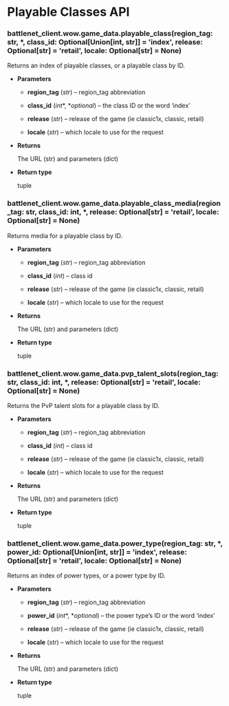 # Playable Classes API


### battlenet_client.wow.game_data.playable_class(region_tag: str, \*, class_id: Optional[Union[int, str]] = 'index', release: Optional[str] = 'retail', locale: Optional[str] = None)
Returns an index of playable classes, or a playable class by ID.


* **Parameters**


    * **region_tag** (*str*) – region_tag abbreviation


    * **class_id** (*int**, **optional*) – the class ID or the word ‘index’


    * **release** (*str*) – release of the game (ie classic1x, classic, retail)


    * **locale** (*str*) – which locale to use for the request



* **Returns**

    The URL (str) and parameters (dict)



* **Return type**

    tuple



### battlenet_client.wow.game_data.playable_class_media(region_tag: str, class_id: int, \*, release: Optional[str] = 'retail', locale: Optional[str] = None)
Returns media for a playable class by ID.


* **Parameters**


    * **region_tag** (*str*) – region_tag abbreviation


    * **class_id** (*int*) – class id


    * **release** (*str*) – release of the game (ie classic1x, classic, retail)


    * **locale** (*str*) – which locale to use for the request



* **Returns**

    The URL (str) and parameters (dict)



* **Return type**

    tuple



### battlenet_client.wow.game_data.pvp_talent_slots(region_tag: str, class_id: int, \*, release: Optional[str] = 'retail', locale: Optional[str] = None)
Returns the PvP talent slots for a playable class by ID.


* **Parameters**


    * **region_tag** (*str*) – region_tag abbreviation


    * **class_id** (*int*) – class id


    * **release** (*str*) – release of the game (ie classic1x, classic, retail)


    * **locale** (*str*) – which locale to use for the request



* **Returns**

    The URL (str) and parameters (dict)



* **Return type**

    tuple



### battlenet_client.wow.game_data.power_type(region_tag: str, \*, power_id: Optional[Union[int, str]] = 'index', release: Optional[str] = 'retail', locale: Optional[str] = None)
Returns an index of power types, or a power type by ID.


* **Parameters**


    * **region_tag** (*str*) – region_tag abbreviation


    * **power_id** (*int**, **optional*) – the power type’s ID or the word ‘index’


    * **release** (*str*) – release of the game (ie classic1x, classic, retail)


    * **locale** (*str*) – which locale to use for the request



* **Returns**

    The URL (str) and parameters (dict)



* **Return type**

    tuple
